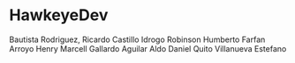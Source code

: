 # HawkeyeDev
Bautista Rodriguez, Ricardo Castillo Idrogo Robinson Humberto Farfan Arroyo Henry Marcell Gallardo Aguilar Aldo Daniel Quito Villanueva Estefano
